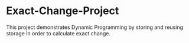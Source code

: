 # Exact-Change-Project
This project demonstrates Dynamic Programming by storing and reusing storage in order to calculate exact change.
